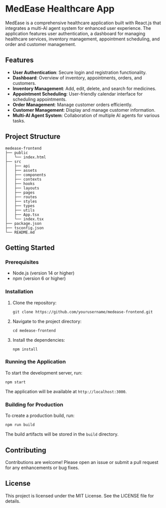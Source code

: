 # MedEase Healthcare App

MedEase is a comprehensive healthcare application built with React.js that integrates a multi-AI agent system for enhanced user experience. The application features user authentication, a dashboard for managing healthcare services, inventory management, appointment scheduling, and order and customer management.

## Features

- **User Authentication**: Secure login and registration functionality.
- **Dashboard**: Overview of inventory, appointments, orders, and customers.
- **Inventory Management**: Add, edit, delete, and search for medicines.
- **Appointment Scheduling**: User-friendly calendar interface for scheduling appointments.
- **Order Management**: Manage customer orders efficiently.
- **Customer Management**: Display and manage customer information.
- **Multi-AI Agent System**: Collaboration of multiple AI agents for various tasks.

## Project Structure

```
medease-frontend
├── public
│   └── index.html
├── src
│   ├── api
│   ├── assets
│   ├── components
│   ├── contexts
│   ├── hooks
│   ├── layouts
│   ├── pages
│   ├── routes
│   ├── styles
│   ├── types
│   ├── utils
│   ├── App.tsx
│   └── index.tsx
├── package.json
├── tsconfig.json
└── README.md
```

## Getting Started

### Prerequisites

- Node.js (version 14 or higher)
- npm (version 6 or higher)

### Installation

1. Clone the repository:
   ```
   git clone https://github.com/yourusername/medease-frontend.git
   ```
2. Navigate to the project directory:
   ```
   cd medease-frontend
   ```
3. Install the dependencies:
   ```
   npm install
   ```

### Running the Application

To start the development server, run:
```
npm start
```
The application will be available at `http://localhost:3000`.

### Building for Production

To create a production build, run:
```
npm run build
```
The build artifacts will be stored in the `build` directory.

## Contributing

Contributions are welcome! Please open an issue or submit a pull request for any enhancements or bug fixes.

## License

This project is licensed under the MIT License. See the LICENSE file for details.